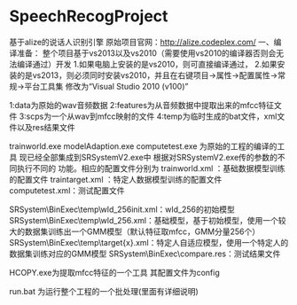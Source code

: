 # SpeechRecogProject
基于alize的说话人识别引擎
原始项目官网：http://alize.codeplex.com/
一、编译准备：
整个项目基于vs2013以及vs2010（需要使用vs2010的编译器否则会无法编译通过）开发
1.如果电脑上安装的是vs2010，则可直接编译通过，
2.如果安装的是vs2013，则必须同时安装vs2010，并且在右键项目->属性->配置属性->常规->平台工具集 修改为“Visual Studio 2010 (v100)”  

1:data为原始的wav音频数据
2:features为从音频数据中提取出来的mfcc特征文件
3:scps为一个从wav到mfcc映射的文件
4:temp为临时生成的bat文件，xml文件以及res结果文件


trainworld.exe modelAdaption.exe computetest.exe 为原始的工程的编译的工具
现已经全部集成到SRSystemV2.exe中 根据对SRSystemV2.exe传的参数的不同执行不同的
功能。相应的配置文件分别为
trainworld.xml ：基础数据模型训练的配置文件
traintarget.xml ：特定人数据模型训练的配置文件
computetest.xml：测试配置文件

SRSystem\BinExec\temp\wld_256init.xml：wld_256的初始模型
SRSystem\BinExec\temp\wld_256.xml：基础模型，基于初始模型，使用一个较大的数据集训练出一个GMM模型（默认特征取mfcc，GMM分量256个）
SRSystem\BinExec\temp\target{x}.xml：特定人自适应模型，使用一个特定人的数据集训练对应的GMM模型
SRSystem\BinExec\compare.res：测试结果文件

HCOPY.exe为提取mfcc特征的一个工具
其配置文件为config

run.bat 为运行整个工程的一个批处理(里面有详细说明)
